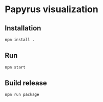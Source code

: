 # Papyrus visualization

## Installation
```bash
npm install .
```

## Run
```bash
npm start
```

## Build release
```
npm run package
```